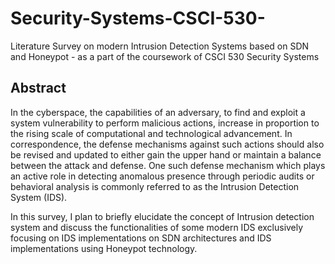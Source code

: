 # Security-Systems-CSCI-530-
Literature Survey on modern Intrusion Detection Systems based on SDN and Honeypot - as a part of the coursework of CSCI 530 Security Systems

## Abstract

In the cyberspace, the capabilities of an adversary, to find and exploit a system vulnerability to perform malicious actions, increase in proportion to the rising scale of computational
and technological advancement. In correspondence, the defense mechanisms against such actions should also be revised and updated to either gain the upper hand or maintain a balance
between the attack and defense. One such defense mechanism which plays an active role in detecting anomalous presence through periodic audits or behavioral analysis is commonly
referred to as the Intrusion Detection System (IDS).

In this survey, I plan to briefly elucidate the concept of Intrusion detection system and discuss the functionalities of some modern IDS exclusively focusing on IDS implementations on
SDN architectures and IDS implementations using Honeypot technology.
